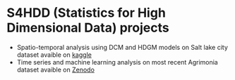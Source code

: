 # S4HDD (Statistics for High Dimensional Data) projects
- Spatio-temporal analysis using DCM and HDGM models on Salt lake city dataset avaible on [kaggle](https://www.kaggle.com/datasets/johnyoungsorensen/salt-lake-city-traffic)
- Time series and machine learning analysis on most recent Agrimonia dataset avaible on [Zenodo](https://zenodo.org/records/7956006)
